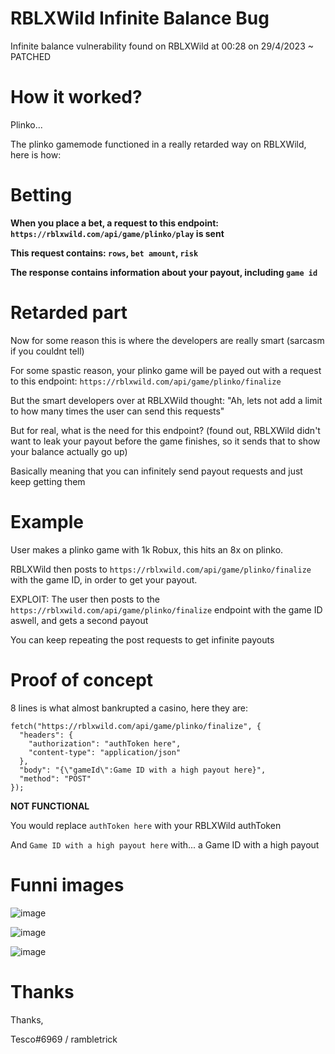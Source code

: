 # RBLXWild Infinite Balance Bug
Infinite balance vulnerability found on RBLXWild at 00:28 on 29/4/2023 ~ PATCHED

# How it worked?
Plinko...

The plinko gamemode functioned in a really retarded way on RBLXWild, here is how:

# Betting
**When you place a bet, a request to this endpoint: `https://rblxwild.com/api/game/plinko/play` is sent**

**This request contains: `rows`, `bet amount`, `risk`**

**The response contains information about your payout, including `game id`**

# Retarded part
Now for some reason this is where the developers are really smart (sarcasm if you couldnt tell)

For some spastic reason, your plinko game will be payed out with a request to this endpoint: `https://rblxwild.com/api/game/plinko/finalize`

But the smart developers over at RBLXWild thought: "Ah, lets not add a limit to how many times the user can send this requests"

But for real, what is the need for this endpoint? (found out, RBLXWild didn't want to leak your payout before the game finishes, so it sends that to show your balance actually go up)

Basically meaning that you can infinitely send payout requests and just keep getting them

# Example

User makes a plinko game with 1k Robux, this hits an 8x on plinko.

RBLXWild then posts to `https://rblxwild.com/api/game/plinko/finalize` with the game ID, in order to get your payout.

EXPLOIT: The user then posts to the `https://rblxwild.com/api/game/plinko/finalize` endpoint with the game ID aswell, and gets a second payout

You can keep repeating the post requests to get infinite payouts

# Proof of concept

8 lines is what almost bankrupted a casino, here they are:

```
fetch("https://rblxwild.com/api/game/plinko/finalize", {
  "headers": {
    "authorization": "authToken here",
    "content-type": "application/json"
  },
  "body": "{\"gameId\":Game ID with a high payout here}",
  "method": "POST"
});
```

**NOT FUNCTIONAL**

You would replace `authToken here` with your RBLXWild authToken

And `Game ID with a high payout here` with... a Game ID with a high payout
# Funni images
![image](https://user-images.githubusercontent.com/66729830/235320788-ee282f33-316b-473a-a632-df8efa040eed.png)

![image](https://user-images.githubusercontent.com/66729830/235312492-19d109c4-8a6a-42fe-84f6-900e5a84d16a.png)

![image](https://user-images.githubusercontent.com/66729830/235312508-2c4c23af-3d4f-4df1-aa2c-b254694167dc.png)

# Thanks
Thanks,

Tesco#6969 / rambletrick
